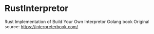 # RustInterpretor
Rust Implementation of Build Your Own Interpretor Golang book
Original source: https://interpreterbook.com/
